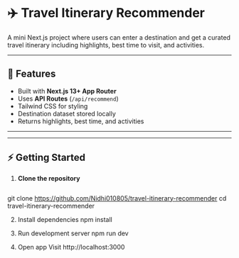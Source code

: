 # ✈️ Travel Itinerary Recommender

A mini Next.js project where users can enter a destination and get a curated travel itinerary including highlights, best time to visit, and activities.

---

## 🚀 Features
- Built with **Next.js 13+ App Router**
- Uses **API Routes** (`/api/recommend`)
- Tailwind CSS for styling
- Destination dataset stored locally
- Returns highlights, best time, and activities

---


---

## ⚡ Getting Started
1. **Clone the repository**
   ```bash

git clone https://github.com/Nidhi010805/travel-itinerary-recommender
cd travel-itinerary-recommender

2. Install dependencies
npm install

  3. Run development server
npm run dev

 4. Open app
Visit http://localhost:3000

